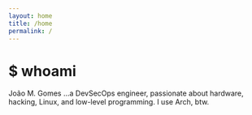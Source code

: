 ```yaml
---
layout: home
title: /home
permalink: /
---
```


# $ whoami
João M. Gomes
…a DevSecOps engineer, passionate about hardware, hacking, Linux, and low-level programming.
I use Arch, btw.